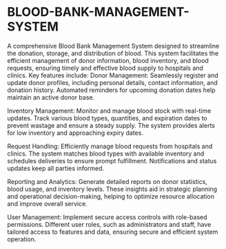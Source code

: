 # BLOOD-BANK-MANAGEMENT-SYSTEM
A comprehensive Blood Bank Management System designed to streamline the donation, storage, and distribution of blood. This system facilitates the efficient management of donor information, blood inventory, and blood requests, ensuring timely and effective blood supply to hospitals and clinics. Key features include:
Donor Management: Seamlessly register and update donor profiles, including personal details, contact information, and donation history. Automated reminders for upcoming donation dates help maintain an active donor base.

Inventory Management: Monitor and manage blood stock with real-time updates. Track various blood types, quantities, and expiration dates to prevent wastage and ensure a steady supply. The system provides alerts for low inventory and approaching expiry dates.

Request Handling: Efficiently manage blood requests from hospitals and clinics. The system matches blood types with available inventory and schedules deliveries to ensure prompt fulfillment. Notifications and status updates keep all parties informed.

Reporting and Analytics: Generate detailed reports on donor statistics, blood usage, and inventory levels. These insights aid in strategic planning and operational decision-making, helping to optimize resource allocation and improve overall service.

User Management: Implement secure access controls with role-based permissions. Different user roles, such as administrators and staff, have tailored access to features and data, ensuring secure and efficient system operation.
